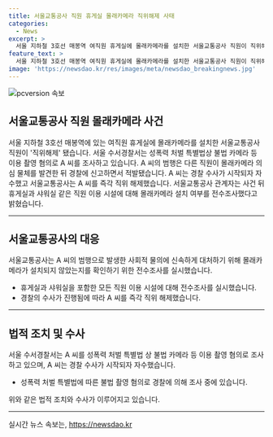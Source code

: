 ```yaml
---
title: 서울교통공사 직원 휴게실 몰래카메라 직위해제 사태
categories:
  - News
excerpt: >
  서울 지하철 3호선 매봉역 여직원 휴게실에 몰래카메라를 설치한 서울교통공사 직원이 직위해제되었습니다. 수서경찰서는 A씨를 불법카메라 촬영 혐의로 조사 중이며, 다른 직원이 의심물체를 발견해 신고한 후 적발됐습니다. A씨는 자수하고, 서울교통공사는 즉각 조치를 취했습니다. 공사는 관련 시설을 조사했고, 제보는 YTN 검색 후 채널 추가 또는 social@ytn.co.kr로 가능합니다.
feature_text: >
  서울 지하철 3호선 매봉역 여직원 휴게실에 몰래카메라를 설치한 서울교통공사 직원이 직위해제되었습니다. 수서경찰서는 A씨를 불법카메라 촬영 혐의로 조사 중이며, 다른 직원이 의심물체를 발견해 신고한 후 적발됐습니다. A씨는 자수하고, 서울교통공사는 즉각 조치를 취했습니다. 공사는 관련 시설을 조사했고, 제보는 YTN 검색 후 채널 추가 또는 social@ytn.co.kr로 가능합니다.
image: 'https://newsdao.kr/res/images/meta/newsdao_breakingnews.jpg'
---
```


<p><img src="https://newsdao.kr/res/images/meta/newsdao_breakingnews.jpg" alt="pcversion 속보" /></p>

<h2 data-ke-size="size26">서울교통공사 직원 몰래카메라 사건</h2>

<p data-ke-size="size16">서울 지하철 3호선 매봉역에 있는 여직원 휴게실에 몰래카메라를 설치한 서울교통공사 직원이 '직위해제' 됐습니다. 서울 수서경찰서는 성폭력 처벌 특별법상 불법 카메라 등 이용 촬영 혐의로 A 씨를 조사하고 있습니다. A 씨의 범행은 다른 직원이 몰래카메라 의심 물체를 발견한 뒤 경찰에 신고하면서 적발됐습니다. A 씨는 경찰 수사가 시작되자 자수했고 서울교통공사는 A 씨를 즉각 직위 해제했습니다. 서울교통공사 관계자는 사건 뒤 휴게실과 샤워실 같은 직원 이용 시설에 대해 몰래카메라 설치 여부를 전수조사했다고 밝혔습니다.</p>

<hr>

<h2 data-ke-size="size26">서울교통공사의 대응</h2>

<p data-ke-size="size16">서울교통공사는 A 씨의 범행으로 발생한 사회적 물의에 신속하게 대처하기 위해 몰래카메라가 설치되지 않았는지를 확인하기 위한 전수조사를 실시했습니다.</p>

<ul>
  <li>휴게실과 샤워실을 포함한 모든 직원 이용 시설에 대해 전수조사를 실시했습니다.</li>
  <li>경찰의 수사가 진행됨에 따라 A 씨를 즉각 직위 해제했습니다.</li>
</ul>

<hr>

<h2 data-ke-size="size26">법적 조치 및 수사</h2>

<p data-ke-size="size16">서울 수서경찰서는 A 씨를 성폭력 처벌 특별법 상 불법 카메라 등 이용 촬영 혐의로 조사하고 있으며, A 씨는 경찰 수사가 시작되자 자수했습니다.</p>

<ul>
  <li>성폭력 처벌 특별법에 따른 불법 촬영 혐의로 경찰에 의해 조사 중에 있습니다.</li>
</ul>

<p data-ke-size="size16">위와 같은 법적 조치와 수사가 이루어지고 있습니다.</p>

<hr>
실시간 뉴스 속보는, <a href="https://newsdao.kr" rel="dofollow">https://newsdao.kr</a>


